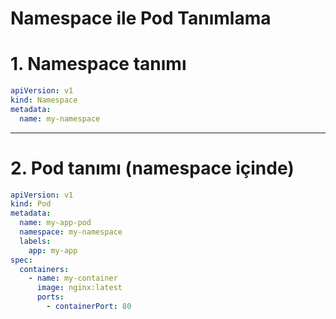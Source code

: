 # Namespace ile Pod Tanımlama

# 1. Namespace tanımı

```yaml
apiVersion: v1
kind: Namespace
metadata:
  name: my-namespace
```

---

# 2. Pod tanımı (namespace içinde)

```yaml
apiVersion: v1
kind: Pod
metadata:
  name: my-app-pod
  namespace: my-namespace
  labels:
    app: my-app
spec:
  containers:
    - name: my-container
      image: nginx:latest
      ports:
        - containerPort: 80
```
